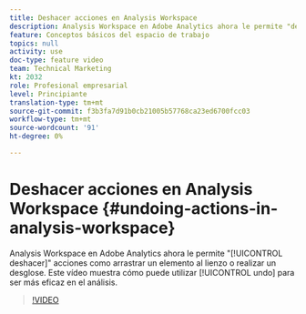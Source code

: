 ```yaml
---
title: Deshacer acciones en Analysis Workspace
description: Analysis Workspace en Adobe Analytics ahora le permite "deshacer" acciones como arrastrar un elemento al lienzo o realizar un desglose. Este vídeo muestra cómo puede utilizar Deshacer para mejorar la eficacia del análisis.
feature: Conceptos básicos del espacio de trabajo
topics: null
activity: use
doc-type: feature video
team: Technical Marketing
kt: 2032
role: Profesional empresarial
level: Principiante
translation-type: tm+mt
source-git-commit: f3b3fa7d91b0cb21005b57768ca23ed6700fcc03
workflow-type: tm+mt
source-wordcount: '91'
ht-degree: 0%

---
```



# Deshacer acciones en Analysis Workspace {#undoing-actions-in-analysis-workspace}

Analysis Workspace en Adobe Analytics ahora le permite &quot;[!UICONTROL deshacer]&quot; acciones como arrastrar un elemento al lienzo o realizar un desglose. Este vídeo muestra cómo puede utilizar [!UICONTROL undo] para ser más eficaz en el análisis.

>[!VIDEO](https://video.tv.adobe.com/v/23983/?quality=12)
